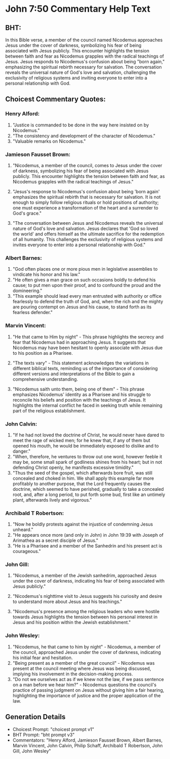 # John 7:50 Commentary Help Text

## BHT:
In this Bible verse, a member of the council named Nicodemus approaches Jesus under the cover of darkness, symbolizing his fear of being associated with Jesus publicly. This encounter highlights the tension between faith and fear as Nicodemus grapples with the radical teachings of Jesus. Jesus responds to Nicodemus's confusion about being "born again," emphasizing the spiritual rebirth necessary for salvation. The conversation reveals the universal nature of God's love and salvation, challenging the exclusivity of religious systems and inviting everyone to enter into a personal relationship with God.

## Choicest Commentary Quotes:
### Henry Alford:
1. "Justice is commanded to be done in the way here insisted on by Nicodemus." 
2. "The consistency and development of the character of Nicodemus." 
3. "Valuable remarks on Nicodemus."

### Jamieson Fausset Brown:
1. "Nicodemus, a member of the council, comes to Jesus under the cover of darkness, symbolizing his fear of being associated with Jesus publicly. This encounter highlights the tension between faith and fear, as Nicodemus grapples with the radical teachings of Jesus." 

2. "Jesus's response to Nicodemus's confusion about being 'born again' emphasizes the spiritual rebirth that is necessary for salvation. It is not enough to simply follow religious rituals or hold positions of authority; one must experience a transformation of the heart and a surrender to God's grace."

3. "The conversation between Jesus and Nicodemus reveals the universal nature of God's love and salvation. Jesus declares that 'God so loved the world' and offers himself as the ultimate sacrifice for the redemption of all humanity. This challenges the exclusivity of religious systems and invites everyone to enter into a personal relationship with God."

### Albert Barnes:
1. "God often places one or more pious men in legislative assemblies to vindicate his honor and his law."
2. "He often gives a man grace on such occasions boldly to defend his cause; to put men upon their proof, and to confound the proud and the domineering."
3. "This example should lead every man entrusted with authority or office fearlessly to defend the truth of God, and, when the rich and the mighty are pouring contempt on Jesus and his cause, to stand forth as its fearless defender."

### Marvin Vincent:
1. "He that came to Him by night" - This phrase highlights the secrecy and fear that Nicodemus had in approaching Jesus. It suggests that Nicodemus may have been hesitant to openly associate with Jesus due to his position as a Pharisee.

2. "The texts vary" - This statement acknowledges the variations in different biblical texts, reminding us of the importance of considering different versions and interpretations of the Bible to gain a comprehensive understanding.

3. "Nicodemus saith unto them, being one of them" - This phrase emphasizes Nicodemus' identity as a Pharisee and his struggle to reconcile his beliefs and position with the teachings of Jesus. It highlights the internal conflict he faced in seeking truth while remaining part of the religious establishment.

### John Calvin:
1. "If he had not loved the doctrine of Christ, he would never have dared to meet the rage of wicked men; for he knew that, if any of them but opened his mouth, he would be immediately exposed to dislike and to danger."
2. "When, therefore, he ventures to throw out one word, however feeble it may be, some small spark of godliness shines from his heart; but in not defending Christ openly, he manifests excessive timidity."
3. "Thus the seed of the gospel, which afterwards bore fruit, was still concealed and choked in him. We shall apply this example far more profitably to another purpose, that the Lord frequently causes the doctrine, which seemed to have perished, gradually to take a concealed root, and, after a long period, to put forth some bud, first like an untimely plant, afterwards lively and vigorous."

### Archibald T Robertson:
1. "Now he boldly protests against the injustice of condemning Jesus unheard."
2. "He appears once more (and only in John) in John 19:39 with Joseph of Arimathea as a secret disciple of Jesus."
3. "He is a Pharisee and a member of the Sanhedrin and his present act is courageous."

### John Gill:
1. "Nicodemus, a member of the Jewish sanhedrim, approached Jesus under the cover of darkness, indicating his fear of being associated with Jesus publicly." 

2. "Nicodemus's nighttime visit to Jesus suggests his curiosity and desire to understand more about Jesus and his teachings." 

3. "Nicodemus's presence among the religious leaders who were hostile towards Jesus highlights the tension between his personal interest in Jesus and his position within the Jewish establishment."

### John Wesley:
1. "Nicodemus, he that came to him by night" - Nicodemus, a member of the council, approached Jesus under the cover of darkness, indicating his initial fear and hesitation.
2. "Being present as a member of the great council" - Nicodemus was present at the council meeting where Jesus was being discussed, implying his involvement in the decision-making process.
3. "Do not we ourselves act as if we knew not the law, if we pass sentence on a man before we hear him?" - Nicodemus questions the council's practice of passing judgment on Jesus without giving him a fair hearing, highlighting the importance of justice and the proper application of the law.


## Generation Details
- Choicest Prompt: "choicest prompt v1"
- BHT Prompt: "bht prompt v3"
- Commentators: "Henry Alford, Jamieson Fausset Brown, Albert Barnes, Marvin Vincent, John Calvin, Philip Schaff, Archibald T Robertson, John Gill, John Wesley"
